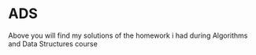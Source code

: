 # ADS
Above you will find my solutions of the homework i had during Algorithms and Data Structures course
